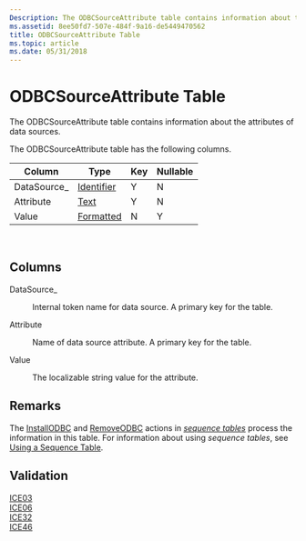 ```yaml
---
Description: The ODBCSourceAttribute table contains information about the attributes of data sources.
ms.assetid: 8ee50fd7-507e-484f-9a16-de5449470562
title: ODBCSourceAttribute Table
ms.topic: article
ms.date: 05/31/2018
---
```


# ODBCSourceAttribute Table

The ODBCSourceAttribute table contains information about the attributes of data sources.

The ODBCSourceAttribute table has the following columns.



| Column       | Type                         | Key | Nullable |
|--------------|------------------------------|-----|----------|
| DataSource\_ | [Identifier](identifier.md) | Y   | N        |
| Attribute    | [Text](text.md)             | Y   | N        |
| Value        | [Formatted](formatted.md)   | N   | Y        |



 

## Columns

<dl> <dt>

<span id="DataSource_"></span><span id="datasource_"></span><span id="DATASOURCE_"></span>DataSource\_
</dt> <dd>

Internal token name for data source. A primary key for the table.

</dd> <dt>

<span id="Attribute"></span><span id="attribute"></span><span id="ATTRIBUTE"></span>Attribute
</dt> <dd>

Name of data source attribute. A primary key for the table.

</dd> <dt>

<span id="Value"></span><span id="value"></span><span id="VALUE"></span>Value
</dt> <dd>

The localizable string value for the attribute.

</dd> </dl>

## Remarks

The [InstallODBC](installodbc-action.md) and [RemoveODBC](removeodbc-action.md) actions in [*sequence tables*](s-gly.md) process the information in this table. For information about using *sequence tables*, see [Using a Sequence Table](using-a-sequence-table.md).

## Validation

<dl>

[ICE03](ice03.md)  
[ICE06](ice06.md)  
[ICE32](ice32.md)  
[ICE46](ice46.md)  
</dl>

 

 



